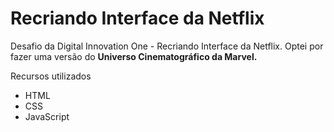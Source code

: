
# Recriando Interface da Netflix
Desafio da Digital Innovation One - Recriando Interface da Netflix.
Optei por fazer uma versão do **Universo Cinematográfico da Marvel.**

Recursos utilizados
 - HTML
 - CSS
 - JavaScript
